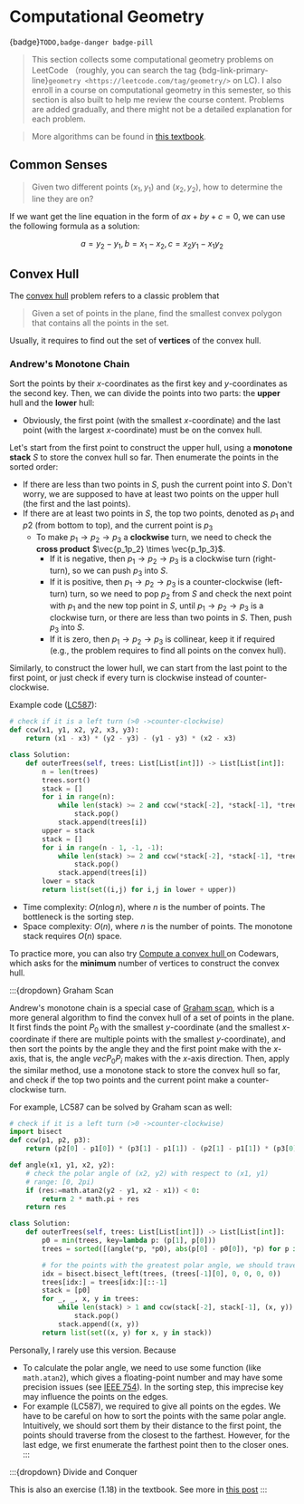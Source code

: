 # Computational Geometry

{badge}`TODO,badge-danger badge-pill`

> This section collects some computational geometry problems on LeetCode （roughly, you can search the tag {bdg-link-primary-line}`geometry <https://leetcode.com/tag/geometry/>` on LC). I also enroll in a course on computational geometry in this semester, so this section is also built to help me review the course content. Problems are added gradually, and there might not be a detailed explanation for each problem.

> More algorithms can be found in [this textbook](https://www.cs.cmu.edu/afs/cs/academic/class/15456-s14/Handouts/BKOS.pdf).

## Common Senses

> Given two different points $(x_1, y_1)$ and $(x_2, y_2)$, how to determine the line they are on?

If we want get the line equation in the form of $ax + by + c = 0$, we can use the following formula as a solution:

$$ a = y_2 - y_1, b = x_1 - x_2, c = x_2y_1 - x_1y_2 $$

## Convex Hull

The [convex hull](https://en.wikipedia.org/wiki/Convex_hull) problem refers to a classic problem that

> Given a set of points in the plane, find the smallest convex polygon that contains all the points in the set.

Usually, it requires to find out the set of **vertices** of the convex hull.

### Andrew's Monotone Chain

Sort the points by their $x$-coordinates as the first key and $y$-coordinates as the second key. Then, we can divide the points into two parts: the **upper** hull and the **lower** hull:

- Obviously, the first point (with the smallest $x$-coordinate) and the last point (with the largest $x$-coordinate) must be on the convex hull.

Let's start from the first point to construct the upper hull, using a **monotone stack** $S$ to store the convex hull so far. Then enumerate the points in the sorted order:

- If there are less than two points in $S$, push the current point into $S$. Don't worry, we are supposed to have at least two points on the upper hull (the first and the last points).
- If there are at least two points in $S$, the top two points, denoted as $p_1$ and $p2$ (from bottom to top), and the current point is $p_3$
  - To make $p_1 \rightarrow p_2 \rightarrow p_3$ a **clockwise** turn, we need to check the **cross product** $\vec{p_1p_2} \times \vec{p_1p_3}$.
    - If it is negative, then $p_1 \rightarrow p_2 \rightarrow p_3$ is a clockwise turn (right-turn), so we can push $p_3$ into $S$.
    - If it is positive, then $p_1 \rightarrow p_2 \rightarrow p_3$ is a counter-clockwise (left-turn) turn, so we need to pop $p_2$ from $S$ and check the next point with $p_1$ and the new top point in $S$, until $p_1 \rightarrow p_2 \rightarrow p_3$ is a clockwise turn, or there are less than two points in $S$. Then, push $p_3$ into $S$.
    - If it is zero, then $p_1 \rightarrow p_2 \rightarrow p_3$ is collinear, keep it if required (e.g., the problem requires to find all points on the convex hull).

Similarly, to construct the lower hull, we can start from the last point to the first point, or just check if every turn is clockwise instead of counter-clockwise.

Example code ([LC587](https://leetcode.com/problems/erect-the-fence/)):

```python
# check if it is a left turn (>0 ->counter-clockwise)
def ccw(x1, y1, x2, y2, x3, y3):
    return (x1 - x3) * (y2 - y3) - (y1 - y3) * (x2 - x3)

class Solution:
    def outerTrees(self, trees: List[List[int]]) -> List[List[int]]:
        n = len(trees)
        trees.sort()
        stack = []
        for i in range(n):
            while len(stack) >= 2 and ccw(*stack[-2], *stack[-1], *trees[i]) > 0:
                stack.pop()
            stack.append(trees[i])
        upper = stack
        stack = []
        for i in range(n - 1, -1, -1):
            while len(stack) >= 2 and ccw(*stack[-2], *stack[-1], *trees[i]) > 0:
                stack.pop()
            stack.append(trees[i])
        lower = stack
        return list(set((i,j) for i,j in lower + upper))
```

- Time complexity: $O(n \log n)$, where $n$ is the number of points. The bottleneck is the sorting step.
- Space complexity: $O(n)$, where $n$ is the number of points. The monotone stack requires $O(n)$ space.

To practice more, you can also try [Compute a convex hull
](https://www.codewars.com/kata/5657d8bdafec0a27c800000f) on Codewars, which asks for the **minimum** number of vertices to construct the convex hull.

:::{dropdown} Graham Scan

Andrew's monotone chain is a special case of [Graham scan](https://en.wikipedia.org/wiki/Graham_scan), which is a more general algorithm to find the convex hull of a set of points in the plane. It first finds the point $P_0$ with the smallest $y$-coordinate (and the smallest $x$-coordinate if there are multiple points with the smallest $y$-coordinate), and then sort the points by the angle they and the first point make with the $x$-axis, that is, the angle $vec{P_0P_i}$ makes with the $x$-axis direction. Then, apply the similar method, use a monotone stack to store the convex hull so far, and check if the top two points and the current point make a counter-clockwise turn.

For example, LC587 can be solved by Graham scan as well:

```python
# check if it is a left turn (>0 ->counter-clockwise)
import bisect
def ccw(p1, p2, p3):
    return (p2[0] - p1[0]) * (p3[1] - p1[1]) - (p2[1] - p1[1]) * (p3[0] - p1[0])

def angle(x1, y1, x2, y2):
    # check the polar angle of (x2, y2) with respect to (x1, y1)
    # range: [0, 2pi)
    if (res:=math.atan2(y2 - y1, x2 - x1)) < 0:
        return 2 * math.pi + res
    return res

class Solution:
    def outerTrees(self, trees: List[List[int]]) -> List[List[int]]:
        p0 = min(trees, key=lambda p: (p[1], p[0]))
        trees = sorted([(angle(*p, *p0), abs(p[0] - p0[0]), *p) for p in trees])

        # for the points with the greatest polar angle, we should traverse them from the farthest to the nearest, to make a fine ending
        idx = bisect.bisect_left(trees, (trees[-1][0], 0, 0, 0, 0))
        trees[idx:] = trees[idx:][::-1]
        stack = [p0]
        for _, _, x, y in trees:
            while len(stack) > 1 and ccw(stack[-2], stack[-1], (x, y)) < 0:
                stack.pop()
            stack.append((x, y))
        return list(set((x, y) for x, y in stack))
```

Personally, I rarely use this version. Because

- To calculate the polar angle, we need to use some function (like `math.atan2`), which gives a floating-point number and may have some precision issues (see [IEEE 754](https://en.wikipedia.org/wiki/IEEE_754)). In the sorting step, this imprecise key may influence the points on the edges.
- For example (LC587), we required to give all points on the egdes. We have to be careful on how to sort the points with the same polar angle. Intuitively, we should sort them by their distance to the first point, the points should traverse from the closest to the farthest. However, for the last edge, we first enumerate the farthest point then to the closer ones.
  :::

:::{dropdown} Divide and Conquer

This is also an exercise (1.18) in the textbook. See more in [this post](https://algorithmtutor.com/Computational-Geometry/An-efficient-way-of-merging-two-convex-hull/)
:::
